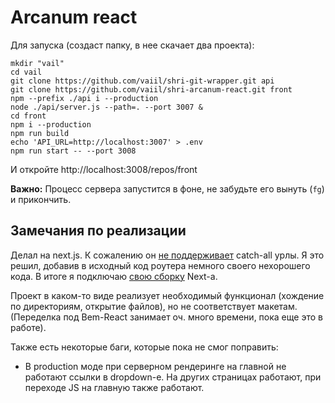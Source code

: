 # Arcanum react

Для запуска (создаст папку, в нее скачает два проекта): 

```shell script
mkdir "vail" 
cd vail
git clone https://github.com/vaiil/shri-git-wrapper.git api
git clone https://github.com/vaiil/shri-arcanum-react.git front
npm --prefix ./api i --production
node ./api/server.js --path=. --port 3007 &
cd front
npm i --production
npm run build
echo 'API_URL=http://localhost:3007' > .env
npm run start -- --port 3008 
``` 

И откройте http://localhost:3008/repos/front

__Важно:__ Процесс сервера запустится в фоне, не забудьте его вынуть (`fg`) и прикончить.

## Замечания по реализации
Делал на next.js. К сожалению он [не поддерживает](https://github.com/zeit/next.js/issues/8053) catch-all урлы. 
Я это решил, добавив в исходный код роутера немного своего нехорошего кода. В итоге я подключаю [свою сборку](https://github.com/vaiil/next-js-catch-all) Next-а.

Проект в каком-то виде реализует необходимый функционал (хождение по директориям, открытие файлов), но не соответствует макетам.
(Переделка под Bem-React занимает оч. много времени, пока еще это в работе).

Также есть некоторые баги, которые пока не смог поправить:
* В production моде при серверном рендеринге на главной не работают ссылки в dropdown-е. 
На других страницах работают, при переходе JS на главную также работают. 
